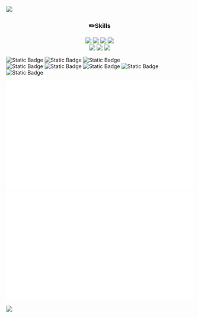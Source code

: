 
<img src="https://capsule-render.vercel.app/api?type=waving&color=D6E4EA&height=150&section=header" />
<!--
### 👋 Introduction
#### 안녕하세요! 새로운 기술에 도전하고 학습하는 것을 좋아합니다. 다양한 시점으로 문제를 인식하고 해결하고자 노력합니다.  
### About Me
-->
<h3 align="center"> ✏️Skills </h3>
<p align="center">
  <img src="https://img.shields.io/badge/React-%2361DAFB?logo=react&logoColor=white"/>
  <img src="https://img.shields.io/badge/HTML-%23E34F26?logo=html5&logoColor=white"/>
  <img src="https://img.shields.io/badge/CSS-%231572B6?logo=css3&logoColor=white"/>
  <img src="https://img.shields.io/badge/JavaScript-F7DF1E?logo=JavaScript&logoColor=white"/>
  <br>
  <img src="https://img.shields.io/badge/Python3-3776AB?logo=Python&logoColor=%23FFFFFF"/>
  <img src="https://img.shields.io/badge/Flask-000000?logo=Flask&logoColor=%23FFFFFF"/>
  <img src="https://img.shields.io/badge/MySQL-%234479A1?logo=mysql&logoColor=white"/>
  
  ![Static Badge](https://img.shields.io/badge/Python3-3776AB?logo=Python&logoColor=%23FFFFFF) 
  ![Static Badge](https://img.shields.io/badge/Flask-000000?logo=Flask&logoColor=%23FFFFFF)
  ![Static Badge](https://img.shields.io/badge/MySQL-%234479A1?logo=mysql&logoColor=white)
  <br>
  ![Static Badge](https://img.shields.io/badge/AmazonAWS-232F3E?style=flat-square&logo=amazonaws&logoColor=white)
  ![Static Badge](https://img.shields.io/badge/Docker-%232496ED?style=flat&logo=docker&logoColor=white)
  ![Static Badge](https://img.shields.io/badge/Kubernetes-%23326CE5?style=flat&logo=kubernetes&logoColor=white)
  ![Static Badge](https://img.shields.io/badge/Terraform-%23844FBA?style=flat&logo=terraform&logoColor=white)
  <br>
  ![Static Badge](https://img.shields.io/badge/GitHub%20Actions-2088FF?logo=Github%20Actions&logoColor=FFFFFF)
</p>

<a href="https://github.com/Kwak-Minju/github-stats-transparent">

![](https://raw.githubusercontent.com/Kwak-Minju/github-stats-transparent/output/generated/overview.svg)
![](https://raw.githubusercontent.com/Kwak-Minju/github-stats-transparent/output/generated/languages.svg)

</a>

<img src="https://capsule-render.vercel.app/api?type=waving&color=D6E4EA&height=150&section=footer" />







<!--
**Kwak-Minju/Kwak-Minju** is a ✨ _special_ ✨ repository because its `README.md` (this file) appears on your GitHub profile.

Here are some ideas to get you started:

- 🔭 I’m currently working on ...
- 🌱 I’m currently learning ...
- 👯 I’m looking to collaborate on ...
- 🤔 I’m looking for help with ...
- 💬 Ask me about ...
- 📫 How to reach me: ...
- 😄 Pronouns: ...
- ⚡ Fun fact: ...
-->


